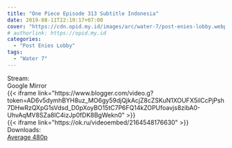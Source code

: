 ```yaml
---
title: "One Piece Episode 313 Subtitle Indonesia"
date: 2019-08-11T22:19:17+07:00
cover: "https://cdn.opid.my.id/images/arc/water-7/post-enies-lobby.webp" # Optional, cover
# authorlink: https://opid.my.id
categories:
  - "Post Enies Lobby"
tags:
  - "Water 7"
---
```

<div class="ui menu violet borderless inverted">
  <div class="header item active">
        Stream:
    </div>
  <a class="active item" data-tab="google">
    <i class="google drive icon"></i> Google
  </a>
  <a class="item nounderline" data-tab="mirror">
    <i class="odnoklassniki icon"></i> Mirror
  </a>
</div>
<div class="ui bottom attached tab segment active" style="border:0 !important;" data-tab="google">
 {{< iframe link="https://www.blogger.com/video.g?token=AD6v5dymhBYH8uz_MO6gy59djQjkAcjZ8cZSKuN1XOUFX5ilCcPjPsh7DHwRzQXpG1sVdsd_D0pXoyBO15tC7P6FQ14kZOPUfoavjs8zibA0-UhvAqMV8SZa8lC4izJp0fDK8BgWekn0" >}}
</div>
<div class="ui bottom attached tab segment" style="border:0 !important;" data-tab="mirror">
{{< iframe link="https://ok.ru/videoembed/2164548176630" >}}
</div>
<div class="ui menu violet borderless inverted">
  <div class="header item active">
        Downloads:
    </div>
  <a class="item nounderline" href="https://ouo.io/1nQkli" target="_blank" rel="dofollow"><i class="google drive icon"></i>
    Average 480p</a>
</div>